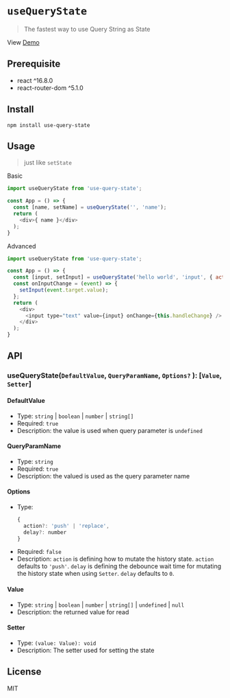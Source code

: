 # `useQueryState`
> The fastest way to use Query String as State

View [Demo](https://yuanfux.github.io/use-query-state/)

## Prerequisite
- react ^16.8.0
- react-router-dom ^5.1.0

## Install
```
npm install use-query-state
```

## Usage
> just like `setState`

Basic
```js
import useQueryState from 'use-query-state';

const App = () => {
  const [name, setName] = useQueryState('', 'name');
  return (
    <div>{ name }</div>
  );
}
```

Advanced
```js
import useQueryState from 'use-query-state';

const App = () => {
  const [input, setInput] = useQueryState('hello world', 'input', { action: 'replace', delay: 300 });
  const onInputChange = (event) => {
    setInput(event.target.value);
  };
  return (
    <div>
      <input type="text" value={input} onChange={this.handleChange} />
    </div>
  );
}
```



## API
### useQueryState(`DefaultValue`, `QueryParamName`, `Options?` ): [`Value`, `Setter`]

#### DefaultValue
- Type: `string`  |  `boolean`  |  `number`  |  `string[]`
- Required: `true`
- Description: the value is used when query parameter is `undefined`

#### QueryParamName
- Type: `string`
- Required: `true`
- Description: the valued is used as the query parameter name

#### Options
- Type: 
  ```js
  {
    action?: 'push' | 'replace',
    delay?: number 
  }
  ```
- Required: `false`
- Description: 
  `action` is defining how to mutate the history state. `action` defaults to `'push'`.
  `delay` is defining the debounce wait time for mutating the history state when using `Setter`.
  `delay` defaults to `0`.

#### Value
- Type: `string`  |  `boolean`  |  `number`  |  `string[]` | `undefined` | `null`
- Description: the returned value for read

#### Setter
- Type: `(value: Value): void`
- Description: The setter used for setting the state


## License
MIT
